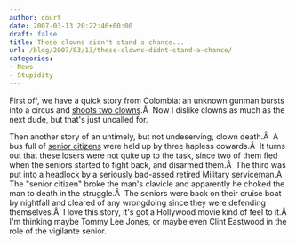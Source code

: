 ```yaml
---
author: court
date: 2007-03-13 20:22:46+00:00
draft: false
title: These clowns didn't stand a chance...
url: /blog/2007/03/13/these-clowns-didnt-stand-a-chance/
categories:
- News
- Stupidity
---
```


First off, we have a quick story from Colombia: an unknown gunman bursts into a circus and [shoots two clowns](http://www.cnn.com/2007/WORLD/americas/02/21/colombia.clowns.reut/index.html?eref=rss_topstories).Â  Now I dislike clowns as much as the next dude, but that's just uncalled for.

Then another story of an untimely, but not undeserving, clown death.Â  A bus full of [senior citizens](http://www.cnn.com/2007/WORLD/americas/02/22/seniors.mugged.ap/index.html?eref=rss_topstories) were held up by three hapless cowards.Â  It turns out that these losers were not quite up to the task, since two of them fled when the seniors started to fight back, and disarmed them.Â  The third was put into a headlock by a seriously bad-assed retired Military serviceman.Â  The "senior citizen" broke the man's clavicle and apparently he choked the man to death in the struggle.Â  The seniors were back on their cruise boat by nightfall and cleared of any wrongdoing since they were defending themselves.Â  I love this story, it's got a Hollywood movie kind of feel to it.Â  I'm thinking maybe Tommy Lee Jones, or maybe even Clint Eastwood in the role of the vigilante senior.
